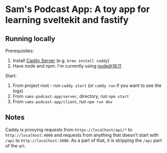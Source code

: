 # Sam's Podcast App: A toy app for learning sveltekit and fastify

## Running locally

Prerequisites:
1. Install [Caddy Server](https://caddyserver.com) (e.g. `brew install caddy`)
2. Have node and npm. I'm currently using node@16.11

Start:
1. From project root - run `caddy start` (or `caddy run` if you want to see the
   logs)
2. From `sams-podcast-app/server`, directory, run `npm start`
3. From `sams-podcast-app/client`, run `npm run dev`

## Notes
Caddy is proxying requests from `https://localhost/api/*` to
`http://localhost:4000` and requests from anything that doesn't start with
`/api` to `http://localhost:3000`. As a part of that, it is stripping the `/api`
part of the uri.
